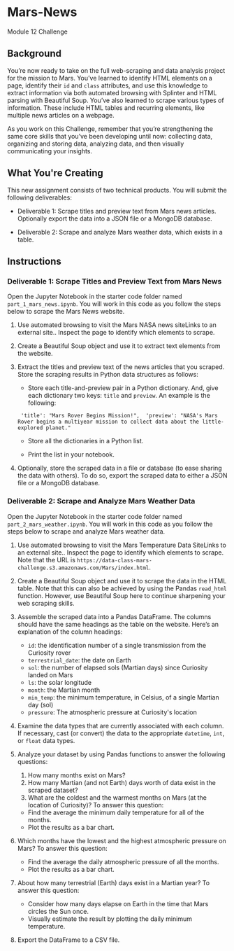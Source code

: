 # Mars-News
Module 12 Challenge

## Background
You’re now ready to take on the full web-scraping and data analysis project for the mission to Mars. You’ve learned to identify HTML elements on a page, identify their `id` and `class` attributes, and use this knowledge to extract information via both automated browsing with Splinter and HTML parsing with Beautiful Soup. You’ve also learned to scrape various types of information. These include HTML tables and recurring elements, like multiple news articles on a webpage.

As you work on this Challenge, remember that you’re strengthening the same core skills that you’ve been developing until now: collecting data, organizing and storing data, analyzing data, and then visually communicating your insights.

## What You're Creating
This new assignment consists of two technical products. You will submit the following deliverables:

* Deliverable 1: Scrape titles and preview text from Mars news articles. Optionally export the data into a JSON file or a MongoDB database.

* Deliverable 2: Scrape and analyze Mars weather data, which exists in a table.

## Instructions

### Deliverable 1: Scrape Titles and Preview Text from Mars News

Open the Jupyter Notebook in the starter code folder named `part_1_mars_news.ipynb`. You will work in this code as you follow the steps below to scrape the Mars News website.

1. Use automated browsing to visit the Mars NASA news siteLinks to an external site.. Inspect the page to identify which elements to scrape.

2. Create a Beautiful Soup object and use it to extract text elements from the website.

3. Extract the titles and preview text of the news articles that you scraped. Store the scraping results in Python data structures as follows:

      * Store each title-and-preview pair in a Python dictionary. And, give each dictionary two keys: `title` and `preview`. An example is the following:

    ` 'title': "Mars Rover Begins Mission!", 
      'preview': "NASA's Mars Rover begins a multiyear mission to collect data about the little-explored planet."`
      * Store all the dictionaries in a Python list.

      * Print the list in your notebook.

4. Optionally, store the scraped data in a file or database (to ease sharing the data with others). To do so, export the scraped data to either a JSON file or a MongoDB database.

### Deliverable 2: Scrape and Analyze Mars Weather Data

Open the Jupyter Notebook in the starter code folder named `part_2_mars_weather.ipynb`. You will work in this code as you follow the steps below to scrape and analyze Mars weather data.

1. Use automated browsing to visit the Mars Temperature Data SiteLinks to an external site.. Inspect the page to identify which elements to scrape. Note that the URL is `https://data-class-mars-challenge.s3.amazonaws.com/Mars/index.html`.

2. Create a Beautiful Soup object and use it to scrape the data in the HTML table. Note that this can also be achieved by using the Pandas `read_html` function. However, use Beautiful Soup here to continue sharpening your web scraping skills.

3. Assemble the scraped data into a Pandas DataFrame. The columns should have the same headings as the table on the website. Here’s an explanation of the column headings:

     * `id`: the identification number of a single transmission from the Curiosity rover
     * `terrestrial_date`: the date on Earth
     * `sol`: the number of elapsed sols (Martian days) since Curiosity landed on Mars
     * `ls`: the solar longitude
     * `month`: the Martian month
     * `min_temp`: the minimum temperature, in Celsius, of a single Martian day (sol)
     * `pressure`: The atmospheric pressure at Curiosity's location

4. Examine the data types that are currently associated with each column. If necessary, cast (or convert) the data to the appropriate `datetime`, `int`, or `float` data types.

5. Analyze your dataset by using Pandas functions to answer the following questions:

     1. How many months exist on Mars?
     2. How many Martian (and not Earth) days worth of data exist in the scraped dataset?
     3. What are the coldest and the warmest months on Mars (at the location of Curiosity)? To answer this question:
    * Find the average the minimum daily temperature for all of the months.
    * Plot the results as a bar chart.
4. Which months have the lowest and the highest atmospheric pressure on Mars? To answer this question:
    * Find the average the daily atmospheric pressure of all the months.
    * Plot the results as a bar chart.
5. About how many terrestrial (Earth) days exist in a Martian year? To answer this question:
    * Consider how many days elapse on Earth in the time that Mars circles the Sun once.
    * Visually estimate the result by plotting the daily minimum temperature.
6. Export the DataFrame to a CSV file.


